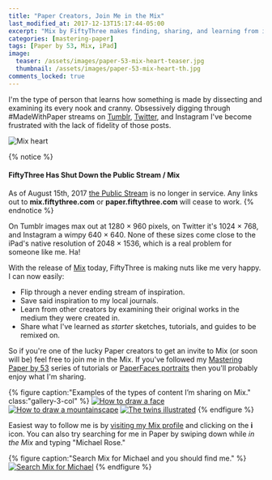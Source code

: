 ```yaml
---
title: "Paper Creators, Join Me in the Mix"
last_modified_at: 2017-12-13T15:17:44-05:00
excerpt: "Mix by FiftyThree makes finding, sharing, and learning from inspiring Paper creators easy and fun."
categories: [mastering-paper]
tags: [Paper by 53, Mix, iPad]
image:
  teaser: /assets/images/paper-53-mix-heart-teaser.jpg
  thumbnail: /assets/images/paper-53-mix-heart-th.jpg
comments_locked: true
---
```


I'm the type of person that learns how something is made by dissecting and examining its every nook and cranny. Obsessively digging through #MadeWithPaper streams on [Tumblr](https://www.tumblr.com/search/madewithpaper), [Twitter](https://twitter.com/search?q=%23MadeWithPaper&src=typd), and Instagram I've become frustrated with the lack of fidelity of those posts.

![Mix heart](/assets/images/paper-53-mix-heart.jpg)

{% notice %}
#### FiftyThree Has Shut Down the Public Stream / Mix

As of August 15th, 2017 [the Public Stream](https://support.fiftythree.com/hc/en-us/articles/115004639749-The-Public-Stream) is no longer in service. Any links out to **mix.fiftythree.com** or **paper.fiftythree.com** will cease to work.
{% endnotice %}

On Tumblr images max out at 1280 × 960 pixels, on Twitter it's 1024 × 768, and Instagram a wimpy 640 × 640. None of these sizes come close to the iPad's native resolution of 2048 × 1536, which is a real problem for someone like me. Ha!

With the release of [Mix](http://mix.fiftythree.com) today, FiftyThree is making nuts like me very happy. I can now easily:

- Flip through a never ending stream of inspiration.
- Save said inspiration to my local journals.
- Learn from other creators by examining their original works in the medium they were created in.
- Share what I've learned as *starter* sketches, tutorials, and guides to be remixed on.

So if you're one of the lucky Paper creators to get an invite to Mix (or soon will be) feel free to join me in the Mix. If you've followed my [Mastering Paper by 53](/mastering-paper/) series of tutorials or [PaperFaces portraits](/paperfaces/) then you'll probably enjoy what I'm sharing.

{% figure caption:"Examples of the types of content I’m sharing on Mix." class:"gallery-3-col" %}
[![How to draw a face](/assets/images/paper-53-mix-faces.jpg)](https://mix.fiftythree.com/11098-Michael-Rose/42082) [![How to draw a mountainscape](/assets/images/paper-53-mix-mountain.jpg)](https://mix.fiftythree.com/11098-Michael-Rose/35882) [![The twins illustrated](/assets/images/paper-53-mix-twins.jpg)](https://mix.fiftythree.com/11098-Michael-Rose/42074)
{% endfigure %}

Easiest way to follow me is by [visiting my Mix profile](https://mix.fiftythree.com/11098-Michael-Rose) and clicking on the **i** icon. You can also try searching for me in Paper by swiping down while *in the Mix* and typing "Michael Rose."

{% figure caption:"Search Mix for Michael and you should find me." %}
[![Search Mix for Michael](/assets/images/paper-53-mix-search-michael.jpg)](https://mix.fiftythree.com/11098-Michael-Rose)
{% endfigure %}
